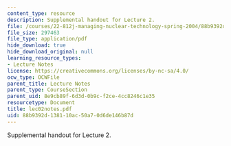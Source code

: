 ```yaml
---
content_type: resource
description: Supplemental handout for Lecture 2.
file: /courses/22-812j-managing-nuclear-technology-spring-2004/88b9392d138110ac50a70d6de146b87d_lec02notes.pdf
file_size: 297463
file_type: application/pdf
hide_download: true
hide_download_original: null
learning_resource_types:
- Lecture Notes
license: https://creativecommons.org/licenses/by-nc-sa/4.0/
ocw_type: OCWFile
parent_title: Lecture Notes
parent_type: CourseSection
parent_uid: 8e9cb89f-6d3d-0b9c-f2ce-4cc8246c1e35
resourcetype: Document
title: lec02notes.pdf
uid: 88b9392d-1381-10ac-50a7-0d6de146b87d
---
```

Supplemental handout for Lecture 2.